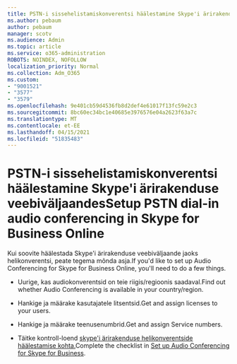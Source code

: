 ```yaml
---
title: PSTN-i sissehelistamiskonverentsi häälestamine Skype'i ärirakenduse veebiväljaandes
ms.author: pebaum
author: pebaum
manager: scotv
ms.audience: Admin
ms.topic: article
ms.service: o365-administration
ROBOTS: NOINDEX, NOFOLLOW
localization_priority: Normal
ms.collection: Adm_O365
ms.custom:
- "9001521"
- "3577"
- "3579"
ms.openlocfilehash: 9e401cb59d4536fb8d2def4e61017f13fc59e2c3
ms.sourcegitcommit: 8bc60ec34bc1e40685e3976576e04a2623f63a7c
ms.translationtype: MT
ms.contentlocale: et-EE
ms.lasthandoff: 04/15/2021
ms.locfileid: "51835483"
---
```

# <a name="setup-pstn-dial-in-audio-conferencing-in-skype-for-business-online"></a><span data-ttu-id="929df-102">PSTN-i sissehelistamiskonverentsi häälestamine Skype'i ärirakenduse veebiväljaandes</span><span class="sxs-lookup"><span data-stu-id="929df-102">Setup PSTN dial-in audio conferencing in Skype for Business Online</span></span>

<span data-ttu-id="929df-103">Kui soovite häälestada Skype'i ärirakenduse veebiväljaande jaoks helikonverentsi, peate tegema mõnda asja.</span><span class="sxs-lookup"><span data-stu-id="929df-103">If you'd like to set up Audio Conferencing for Skype for Business Online, you'll need to do a few things.</span></span> 

- <span data-ttu-id="929df-104">Uurige, kas audiokonverentsid on teie riigis/regioonis saadaval.</span><span class="sxs-lookup"><span data-stu-id="929df-104">Find out whether Audio Conferencing is available in your country/region.</span></span>

- <span data-ttu-id="929df-105">Hankige ja määrake kasutajatele litsentsid.</span><span class="sxs-lookup"><span data-stu-id="929df-105">Get and assign licenses to your users.</span></span>

- <span data-ttu-id="929df-106">Hankige ja määrake teenusenumbrid.</span><span class="sxs-lookup"><span data-stu-id="929df-106">Get and assign Service numbers.</span></span>

- <span data-ttu-id="929df-107">Täitke kontroll-loend [skype'i ärirakenduse helikonverentside häälestamise kohta.](https://docs.microsoft.com/SkypeForBusiness/audio-conferencing-in-office-365/set-up-audio-conferencing)</span><span class="sxs-lookup"><span data-stu-id="929df-107">Complete the checklist in [Set up Audio Conferencing for Skype for Business](https://docs.microsoft.com/SkypeForBusiness/audio-conferencing-in-office-365/set-up-audio-conferencing).</span></span>
